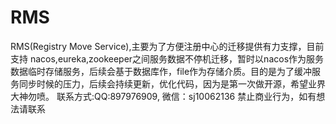 # RMS
RMS(Registry Move Service),主要为了方便注册中心的迁移提供有力支撑，目前支持 nacos,eureka,zookeeper之间服务数据不停机迁移，暂时以nacos作为服务数据临时存储服务，后续会基于数据库作，file作为存储介质。目的是为了缓冲服务同步时候的压力，后续会持续更新，优化代码，因为是第一次做开源，希望业界大神勿喷。
联系方式:QQ:897976909,
微信：sj10062136
禁止商业行为，如有想法请联系
